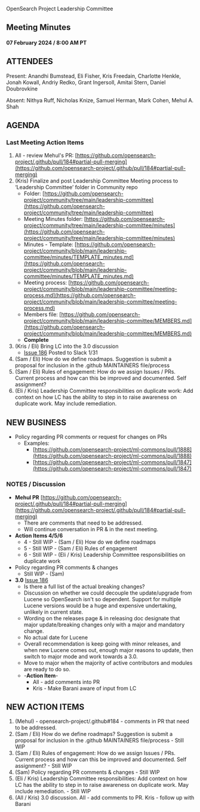 OpenSearch Project Leadership Committee

## Meeting Minutes

#### 07 February 2024 / 8:00 AM PT

## ATTENDEES

Present: Anandhi Bumstead, Eli Fisher, Kris Freedain, Charlotte Henkle,  Jonah Kowall, Andriy Redko, Grant Ingersoll, Amitai Stern, Daniel Doubrovkine

Absent: Nithya Ruff, Nicholas Knize, Samuel Herman, Mark Cohen, Mehul A. Shah

## AGENDA

### Last Meeting Action Items

1. All - review Mehul's PR: [https://github.com/opensearch-project/.github/pull/184#partial-pull-merging](https://github.com/opensearch-project/.github/pull/184#partial-pull-merging)
2. (Kris) Finalize and post Leadership Committee Meeting process to ‘Leadership Committee’ folder in Community repo 
    * Folder: [https://github.com/opensearch-project/community/tree/main/leadership-committee](https://github.com/opensearch-project/community/tree/main/leadership-committee) 
    * Meeting Minutes folder: [https://github.com/opensearch-project/community/tree/main/leadership-committee/minutes](https://github.com/opensearch-project/community/tree/main/leadership-committee/minutes) 
    * Minutes - Template: [https://github.com/opensearch-project/community/blob/main/leadership-committee/minutes/TEMPLATE_minutes.md](https://github.com/opensearch-project/community/blob/main/leadership-committee/minutes/TEMPLATE_minutes.md) 
    * Meeting process: [https://github.com/opensearch-project/community/blob/main/leadership-committee/meeting-process.md](https://github.com/opensearch-project/community/blob/main/leadership-committee/meeting-process.md) 
    * Members file: [https://github.com/opensearch-project/community/blob/main/leadership-committee/MEMBERS.md](https://github.com/opensearch-project/community/blob/main/leadership-committee/MEMBERS.md) 
    * **Complete**
3. (Kris / Eli) Bring LC into the 3.0 discussion
    * [Issue 186](https://github.com/opensearch-project/.github/issues/186) Posted to Slack 1/31
4. (Sam / Eli) How do we define roadmaps. Suggestion is submit a proposal for inclusion in the .github MAINTAINERS file/process
5. (Sam / Eli) Rules of engagement: How do we assign Issues / PRs. Current process and how can this be improved and documented. Self assignment? 
6. (Eli / Kris) Leadership Committee responsibilities on duplicate work: Add context on how LC has the ability to step in to raise awareness on duplicate work. May include remediation.

## NEW BUSINESS

* Policy regarding PR comments or request for changes on PRs
  * Examples: 
    * [https://github.com/opensearch-project/ml-commons/pull/1888](https://github.com/opensearch-project/ml-commons/pull/1888)
    * [https://github.com/opensearch-project/ml-commons/pull/1847](https://github.com/opensearch-project/ml-commons/pull/1847)

### NOTES / Discussion

* **Mehul PR** [https://github.com/opensearch-project/.github/pull/184#partial-pull-merging](https://github.com/opensearch-project/.github/pull/184#partial-pull-merging) 
    * There are comments that need to be addressed. 
    * Will continue conversation in PR & in the next meeting.
* **Action Items 4/5/6**
    * 4 - Still WIP - (Sam / Eli) How do we define roadmaps
    * 5 - Still WIP - (Sam / Eli) Rules of engagement
    * 6 - Still WIP - (Eli / Kris) Leadership Committee responsibilities on duplicate work
* Policy regarding PR comments & changes
    * Still WIP - (Sam)
* **3.0** [Issue 186](https://github.com/opensearch-project/.github/issues/186)
    * Is there a full list of the actual breaking changes?
    * Discussion on whether we could decouple the update/upgrade from Lucene so OpenSearch isn't so dependent. Support for multiple Lucene versions would be a huge and expensive undertaking, unlikely in current state. 
    * Wording on the releases page & in releasing doc designate that major update/breaking changes only with a major and mandatory change. 
    * No actual date for Lucene 
    * Overall recommendation is keep going with minor releases, and when new Lucene comes out, enough major reasons to update, then switch to major mode and work towards a 3.0.
    * Move to major when the majority of active contributors and modules are ready to do so. 
    * -**Action Item**-
        * All - add comments into PR 
        * Kris - Make Barani aware of input from LC

## NEW ACTION ITEMS

1. (Mehul) - opensearch-project/.github#184 - comments in PR that need to be addressed.
2. (Sam / Eli) How do we define roadmaps? Suggestion is submit a proposal for inclusion in the .github MAINTAINERS file/process - Still WIP
3. (Sam / Eli) Rules of engagement: How do we assign Issues / PRs. Current process and how can this be improved and documented. Self assignment? - Still WIP
4. (Sam) Policy regarding PR comments & changes - Still WIP
5. (Eli / Kris) Leadership Committee responsibilities: Add context on how LC has the ability to step in to raise awareness on duplicate work. May include remediation. - Still WIP
6. (All / Kris) 3.0 discussion. All - add comments to PR. Kris - follow up with Barani
